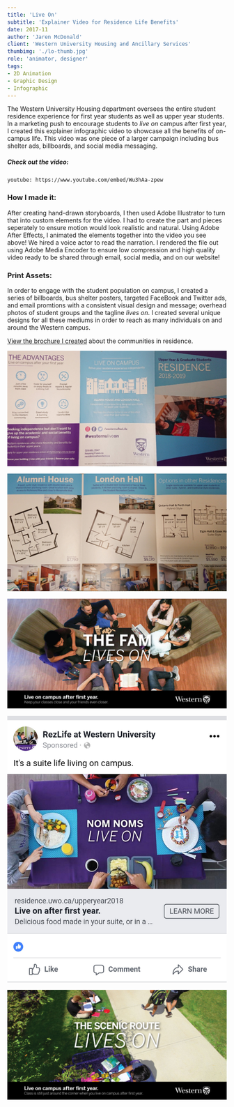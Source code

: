 ```yaml
---
title: 'Live On'
subtitle: 'Explainer Video for Residence Life Benefits'
date: 2017-11
author: 'Jaren McDonald'
client: 'Western University Housing and Ancillary Services'
thumbimg: './lo-thumb.jpg'
role: 'animator, designer'
tags:
- 2D Animation
- Graphic Design
- Infographic
---
```


The Western University Housing department oversees the entire student residence experience for first year students as well as upper year students. In a marketing push to encourage students to _live on_ campus after first year, I created this explainer infographic video to showcase all the benefits of on-campus life. This video was one piece of a larger campaign including bus shelter ads, billboards, and social media messaging. 

##### Check out the video:

`youtube: https://www.youtube.com/embed/Wu3hAa-zpew`

### How I made it:

After creating hand-drawn storyboards, I then used Adobe Illustrator to turn that into custom elements for the video. I had to create the part and pieces seperately to ensure motion would look realistic and natural. Using Adobe After Effects, I animated the elements together into the video you see above! We hired a voice actor to read the narration. I rendered the file out using Adobe Media Encoder to ensure low compression and high quality video ready to be shared through email, social media, and on our website!

### Print Assets:

In order to engage with the student population on campus, I created a series of billboards, bus shelter posters, targeted FaceBook and Twitter ads, and email promtions with a consistent visual design and message; overhead photos of student groups and the tagline _lives on_. I created several unique designs for all these mediums in order to reach as many individuals on and around the Western campus.

[View the brochure I created](https://residence.uwo.ca/pdf/living_learning_communities.pdf) about the communities in residence.

![Live On Brochure outside](./lo-brochure-out.jpg)

![Live On Brochure inside](./lo-brochure-in.jpg)

![The Fam billboard sample](./lo-fam-billboard.jpg)

![Nom noms FaceBook ad sample](./lo-fb-sample.jpg)

![The scenic route billboard sample](./lo-scenic-billboard.jpg)
